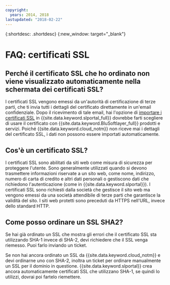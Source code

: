 ```yaml
---
copyright:
  years: 2014, 2018
lastupdated: "2018-02-22"
---
```


{:shortdesc: .shortdesc}
{:new_window: target="_blank"}

<a name="top"></a>
# FAQ: certificati SSL

## Perché il certificato SSL che ho ordinato non viene visualizzato automaticamente nella schermata dei certificati SSL?

I certificati SSL vengono emessi da un'autorità di certificazione di terze parti, che ti invia tutti i dettagli del certificato direttamente in un'email confidenziale. Dopo il ricevimento di tale email, hai l'opzione di [importare i certificati SSL](import-ssl-certificate.html) in {{site.data.keyword.slportal_full}} dovrebbe farti scegliere di usare il certificato con {{site.data.keyword.BluSoftlayer_full}} prodotti e servizi. Poiché {{site.data.keyword.cloud_notm}} non riceve mai i dettagli del certificato SSL, i dati non possono essere importati automaticamente.

## Cos'è un certificato SSL?

I certificati SSL sono abilitati da siti web come misura di sicurezza per proteggere l'utente. Sono generalmente utilizzati quando si devono trasmettere informazioni riservate a un sito web, come nome, indirizzo, numero di carta di credito e altri dati personali o gestiscono dati che richiedono l'autenticazione (come in {{site.data.keyword.slportal}}). I certificati SSL sono richiesti dalla società che gestisce il sito web ma vengono emessi da una società attendibile di terze parti che garantisce la validità del sito. I siti web protetti sono preceduti da HTTPS nell'URL, invece dello standard HTTP.

## Come posso ordinare un SSL SHA2?

Se hai già ordinato un SSL che mostra gli errori che il certificato SSL sta utilizzando SHA-1 invece di SHA-2, devi richiedere che il SSL venga riemesso. Puoi farlo inviando un ticket.

Se non hai ancora ordinato un SSL da {{site.data.keyword.cloud_notm}} e devi ordinarne uno con SHA-2, inoltra un ticket per ordinare manualmente un SSL per il dominio in questione. {{site.data.keyword.slportal}} crea ancora automaticamente certificati SSL che utilizzano SHA-1, se quindi lo utilizzi, dovrai poi fartelo riemettere.
